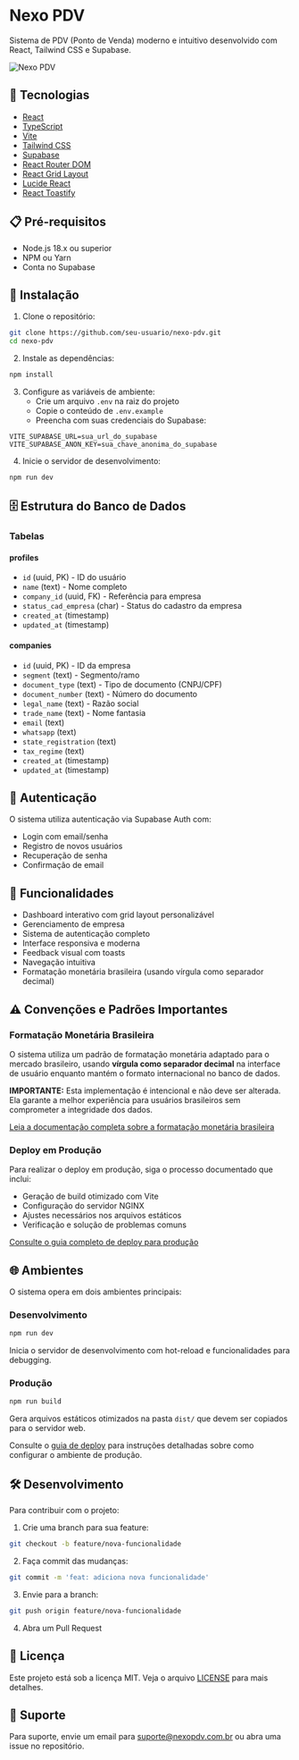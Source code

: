 # Nexo PDV

Sistema de PDV (Ponto de Venda) moderno e intuitivo desenvolvido com React, Tailwind CSS e Supabase.

![Nexo PDV](https://images.unsplash.com/photo-1556742049-0cfed4f6a45d?auto=format&fit=crop&q=80&w=1200&h=400)

## 🚀 Tecnologias

- [React](https://reactjs.org/)
- [TypeScript](https://www.typescriptlang.org/)
- [Vite](https://vitejs.dev/)
- [Tailwind CSS](https://tailwindcss.com/)
- [Supabase](https://supabase.com/)
- [React Router DOM](https://reactrouter.com/)
- [React Grid Layout](https://github.com/react-grid-layout/react-grid-layout)
- [Lucide React](https://lucide.dev/)
- [React Toastify](https://fkhadra.github.io/react-toastify/)

## 📋 Pré-requisitos

- Node.js 18.x ou superior
- NPM ou Yarn
- Conta no Supabase

## 🔧 Instalação

1. Clone o repositório:
```bash
git clone https://github.com/seu-usuario/nexo-pdv.git
cd nexo-pdv
```

2. Instale as dependências:
```bash
npm install
```

3. Configure as variáveis de ambiente:
   - Crie um arquivo `.env` na raiz do projeto
   - Copie o conteúdo de `.env.example`
   - Preencha com suas credenciais do Supabase:
```env
VITE_SUPABASE_URL=sua_url_do_supabase
VITE_SUPABASE_ANON_KEY=sua_chave_anonima_do_supabase
```

4. Inicie o servidor de desenvolvimento:
```bash
npm run dev
```

## 🗄️ Estrutura do Banco de Dados

### Tabelas

#### profiles
- `id` (uuid, PK) - ID do usuário
- `name` (text) - Nome completo
- `company_id` (uuid, FK) - Referência para empresa
- `status_cad_empresa` (char) - Status do cadastro da empresa
- `created_at` (timestamp)
- `updated_at` (timestamp)

#### companies
- `id` (uuid, PK) - ID da empresa
- `segment` (text) - Segmento/ramo
- `document_type` (text) - Tipo de documento (CNPJ/CPF)
- `document_number` (text) - Número do documento
- `legal_name` (text) - Razão social
- `trade_name` (text) - Nome fantasia
- `email` (text)
- `whatsapp` (text)
- `state_registration` (text)
- `tax_regime` (text)
- `created_at` (timestamp)
- `updated_at` (timestamp)

## 🔐 Autenticação

O sistema utiliza autenticação via Supabase Auth com:
- Login com email/senha
- Registro de novos usuários
- Recuperação de senha
- Confirmação de email

## 📱 Funcionalidades

- Dashboard interativo com grid layout personalizável
- Gerenciamento de empresa
- Sistema de autenticação completo
- Interface responsiva e moderna
- Feedback visual com toasts
- Navegação intuitiva
- Formatação monetária brasileira (usando vírgula como separador decimal)

## ⚠️ Convenções e Padrões Importantes

### Formatação Monetária Brasileira

O sistema utiliza um padrão de formatação monetária adaptado para o mercado brasileiro, usando **vírgula como separador decimal** na interface de usuário enquanto mantém o formato internacional no banco de dados.

**IMPORTANTE:** Esta implementação é intencional e não deve ser alterada. Ela garante a melhor experiência para usuários brasileiros sem comprometer a integridade dos dados.

[Leia a documentação completa sobre a formatação monetária brasileira](./docs/formatacao-monetaria-brasileira.md)

### Deploy em Produção

Para realizar o deploy em produção, siga o processo documentado que inclui:
- Geração de build otimizado com Vite
- Configuração do servidor NGINX
- Ajustes necessários nos arquivos estáticos
- Verificação e solução de problemas comuns

[Consulte o guia completo de deploy para produção](./docs/deploy-producao.md)

## 🌐 Ambientes

O sistema opera em dois ambientes principais:

### Desenvolvimento
```bash
npm run dev
```
Inicia o servidor de desenvolvimento com hot-reload e funcionalidades para debugging.

### Produção
```bash
npm run build
```
Gera arquivos estáticos otimizados na pasta `dist/` que devem ser copiados para o servidor web.

Consulte o [guia de deploy](./docs/deploy-producao.md) para instruções detalhadas sobre como configurar o ambiente de produção.

## 🛠️ Desenvolvimento

Para contribuir com o projeto:

1. Crie uma branch para sua feature:
```bash
git checkout -b feature/nova-funcionalidade
```

2. Faça commit das mudanças:
```bash
git commit -m 'feat: adiciona nova funcionalidade'
```

3. Envie para a branch:
```bash
git push origin feature/nova-funcionalidade
```

4. Abra um Pull Request

## 📄 Licença

Este projeto está sob a licença MIT. Veja o arquivo [LICENSE](LICENSE) para mais detalhes.

## 🤝 Suporte

Para suporte, envie um email para suporte@nexopdv.com.br ou abra uma issue no repositório.

